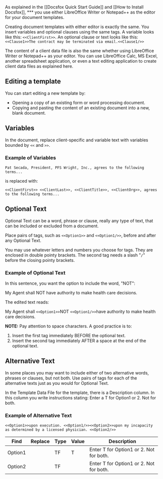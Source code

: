 As explained in the [[Docsfox Quick Start Guide]] and [[How to Install Docsfox]], *** you use either LibreOffice Writer or Notepad++ as the editor for your document templates.

Creating document templates with either editor is exactly the same. You insert variables and optional clauses using the same tags.  A variable looks like this: `<<ClientFirst>>`. An optional clause or text looks like this: `<<Clause1>>The contract may be terminated via email.<<Clause1/>>`

The content of a client data file is also the same whether using LibreOffice Writer or Notepad++ as your editor. You can use LibreOffice Calc, MS Excel, another spreadsheet application, or even a text editing application to create client data files as explained here.

## Editing a template

You can start editing a new template by:

- Opening a copy of an existing form or word processing document.
- Copying and pasting the content of an existing document into a new, blank document.

## Variables

In the document, replace client-specific and variable text with variables bounded by `<<` and `>>`.

### Example of Variables

`Pat Secada, President, PFS Wright, Inc., agrees to the following terms...`

is replaced with:

`<<ClientFirst>> <<ClientLast>>, <<ClientTitle>>, <<ClientOrg>>, agrees to the following terms...`

## Optional Text

Optional Text can be a word, phrase or clause, really any type of text, that can be included or excluded from a document.

Place pairs of tags, such as `<<Option1>>` and `<<Option1/>>`, before and after any  Optional Text.

You may use whatever letters and numbers you choose for tags. They are enclosed in double pointy brackets. The second tag needs a slash "`/`" before the closing pointy brackets.

### Example of Optional Text

In this sentence, you want the option to include the word, "NOT":

My Agent shall NOT have authority to make health care decisions.

The edited text reads:

My Agent shall `<<Option1>>`NOT `<<Option1/>>`have authority to make health care decisions.

**NOTE:** Pay attention to space characters. A good practice is to:

1. Insert the first tag immediately BEFORE the optional text.
2. Insert the second tag immediately AFTER a space at the  end of the optional text.

## Alternative Text

In some places you may want to include either of two alternative words, phrases or clauses, but not both. Use pairs of tags for each of the alternative texts  just as you would for Optional Text.

In the Template Data File for the template, there is a Description column. In this column you write instructions stating: Enter a T for Option1 or 2. Not for both.

### Example of Alternative Text

`<<Option1>>upon execution. <<Option1/>><<Option2>>upon my incapacity as determined by a licensed physician. <<Option2/>>`

|**Find**|**Replace**|**Type**|**Value**|**Description**|
|---|---|---|---|---|
|Option1||TF|T|Enter T for Option1 or 2. Not for both.|
|Option2||TF||Enter T for Option1 or 2. Not for both.|









